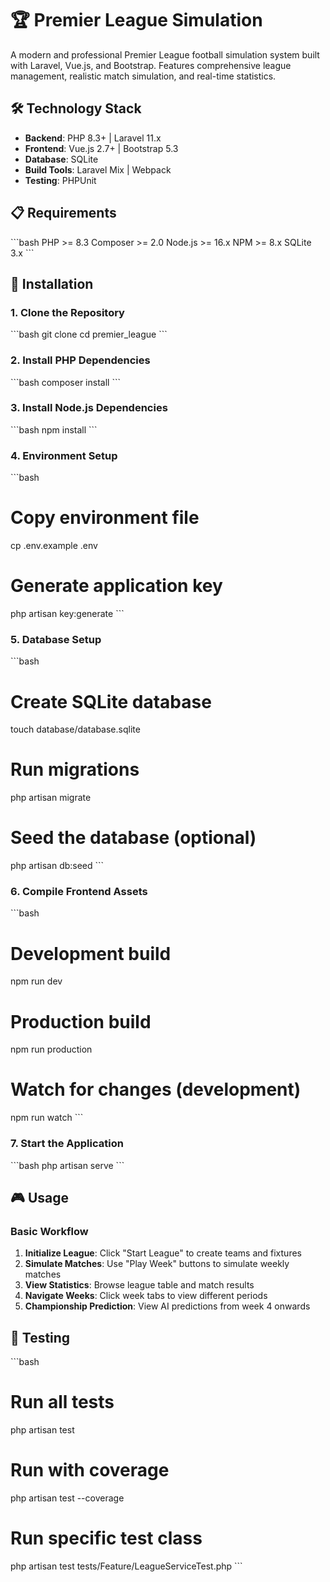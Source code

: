 # 🏆 Premier League Simulation

A modern and professional Premier League football simulation system built with Laravel, Vue.js, and Bootstrap. Features comprehensive league management, realistic match simulation, and real-time statistics.

## 🛠️ Technology Stack

- **Backend**: PHP 8.3+ | Laravel 11.x
- **Frontend**: Vue.js 2.7+ | Bootstrap 5.3
- **Database**: SQLite
- **Build Tools**: Laravel Mix | Webpack
- **Testing**: PHPUnit

## 📋 Requirements

\`\`\`bash
PHP >= 8.3
Composer >= 2.0
Node.js >= 16.x
NPM >= 8.x
SQLite 3.x
\`\`\`

## 🚀 Installation

### 1. Clone the Repository
\`\`\`bash
git clone <repository-url>
cd premier_league
\`\`\`

### 2. Install PHP Dependencies
\`\`\`bash
composer install
\`\`\`

### 3. Install Node.js Dependencies
\`\`\`bash
npm install
\`\`\`

### 4. Environment Setup
\`\`\`bash
# Copy environment file
cp .env.example .env

# Generate application key
php artisan key:generate
\`\`\`

### 5. Database Setup
\`\`\`bash
# Create SQLite database
touch database/database.sqlite

# Run migrations
php artisan migrate

# Seed the database (optional)
php artisan db:seed
\`\`\`

### 6. Compile Frontend Assets
\`\`\`bash
# Development build
npm run dev

# Production build
npm run production

# Watch for changes (development)
npm run watch
\`\`\`

### 7. Start the Application
\`\`\`bash
php artisan serve
\`\`\`

## 🎮 Usage

### Basic Workflow
1. **Initialize League**: Click "Start League" to create teams and fixtures
2. **Simulate Matches**: Use "Play Week" buttons to simulate weekly matches
3. **View Statistics**: Browse league table and match results
4. **Navigate Weeks**: Click week tabs to view different periods
5. **Championship Prediction**: View AI predictions from week 4 onwards

## 🧪 Testing

\`\`\`bash
# Run all tests
php artisan test

# Run with coverage
php artisan test --coverage

# Run specific test class
php artisan test tests/Feature/LeagueServiceTest.php
\`\`\`
